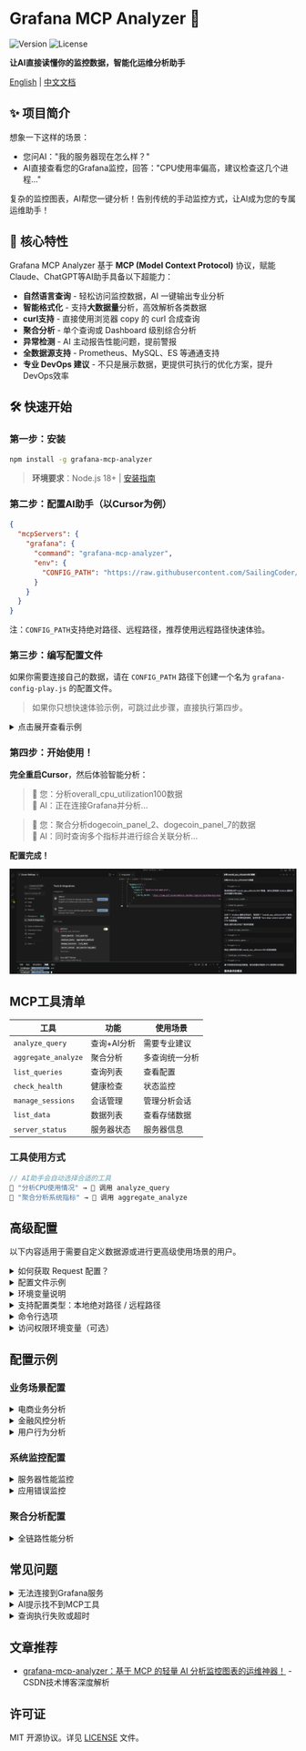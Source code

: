 # Grafana MCP Analyzer 🤖

![Version](https://img.shields.io/npm/v/grafana-mcp-analyzer) ![License](https://img.shields.io/npm/l/grafana-mcp-analyzer) 

**让AI直接读懂你的监控数据，智能化运维分析助手**

[English](https://github.com/SailingCoder/grafana-mcp-analyzer/blob/main/README_EN.md) | [中文文档](https://github.com/SailingCoder/grafana-mcp-analyzer/blob/main/README.md)

## ✨ 项目简介

想象一下这样的场景：

* 您问AI："我的服务器现在怎么样？"
* AI直接查看您的Grafana监控，回答："CPU使用率偏高，建议检查这几个进程..."

复杂的监控图表，AI帮您一键分析！告别传统的手动监控方式，让AI成为您的专属运维助手！

## 🚀 核心特性

Grafana MCP Analyzer 基于 **MCP (Model Context Protocol)** 协议，赋能Claude、ChatGPT等AI助手具备以下超能力：

-   **自然语言查询** - 轻松访问监控数据，AI 一键输出专业分析
-   **智能格式化** - 支持**大数据量**分析，高效解析各类数据
-   **curl支持** - 直接使用浏览器 copy 的 curl 合成查询
-   **聚合分析** - 单个查询或 Dashboard 级别综合分析
-   **异常检测** - AI 主动报告性能问题，提前警报
-   **全数据源支持** - Prometheus、MySQL、ES 等通通支持
-   **专业 DevOps 建议** - 不只是展示数据，更提供可执行的优化方案，提升DevOps效率

## 🛠️ 快速开始

### 第一步：安装

```bash
npm install -g grafana-mcp-analyzer
```

> **环境要求**：Node.js 18+ | [安装指南](https://blog.csdn.net/qq_37834631/article/details/148457021?spm=1001.2014.3001.5501)

### 第二步：配置AI助手（以Cursor为例）

```json
{
  "mcpServers": {
    "grafana": {
      "command": "grafana-mcp-analyzer",
      "env": {
        "CONFIG_PATH": "https://raw.githubusercontent.com/SailingCoder/grafana-mcp-analyzer/main/config/grafana-config-play.js"
      }
    }
  }
}
```

注：`CONFIG_PATH`支持绝对路径、远程路径，推荐使用远程路径快速体验。

### 第三步：编写配置文件

如果你需要连接自己的数据，请在 `CONFIG_PATH` 路径下创建一个名为 `grafana-config-play.js` 的配置文件。

> 如果你只想快速体验示例，可跳过此步骤，直接执行第四步。

<details>
<summary>点击展开查看示例</summary>

```javascript
/**
 * 基于Grafana Play演示实例的配置文件
 * 数据源(狗狗币OHLC数据)：https://play.grafana.org/d/candlesticksss/candlestick2?orgId=1&from=2021-07-13T22:13:30.740Z&to=2021-07-13T22:46:18.921Z&timezone=utc
 * 以下配置文件内容来源：https://raw.githubusercontent.com/SailingCoder/grafana-mcp-analyzer/main/config/grafana-config-play.js
 * Request 配置方式：支持 http api 和 curl
 */
const config = {
  // Grafana服务器地址
  baseUrl: 'https://play.grafana.org',
  
  // 默认请求头
  defaultHeaders: {
    'Content-Type': 'application/json',
    'Accept': 'application/json, text/plain, */*'
  },

  // 健康检查配置
  healthCheck: {
    url: 'api/health'
  },

  // 查询定义
  queries: {
    // 第一个查询 - 使用curl格式（面板2的狗狗币数据）
    // dogecoin_panel_2 ....

    // 第二个查询 - 使用HTTP API格式（面板7的狗狗币数据）
    'dogecoin_panel_7': {
      url: 'api/ds/query',
      method: 'POST',
      params: {
        ds_type: 'grafana-testdata-datasource',
        requestId: 'SQR109'
      },
      headers: {
        'accept': 'application/json, text/plain, */*',
        'content-type': 'application/json',
        'x-datasource-uid': '9cY0WtPMz',
        'x-grafana-org-id': '1',
        'x-panel-id': '7',
        'x-panel-plugin-id': 'candlestick',
        'x-plugin-id': 'grafana-testdata-datasource'
      },
      data: {
        queries: [{
          csvFileName: "ohlc_dogecoin.csv",
          datasource: {
            type: "grafana-testdata-datasource",
            uid: "9cY0WtPMz"
          },
          refId: "A",
          scenarioId: "csv_file",
          datasourceId: 153,
          intervalMs: 2000,
          maxDataPoints: 1150
        }],
        from: "1626214410740",
        to: "1626216378921"
      },
      systemPrompt: `您是金融市场技术分析专家，专注于加密货币市场分析。

**分析重点**：
1. 市场趋势和动量分析 - 识别主要趋势方向和动量变化
2. 价格模式识别 - 识别头肩顶、双底、三角形等经典形态
3. 成交量与价格关系 - 分析成交量对价格走势的支撑
4. 市场情绪评估 - 基于技术指标评估市场情绪状态
5. 短期和长期投资策略建议 - 提供不同时间周期的投资建议

**输出要求**：
- 基于实际数据进行分析，提供具体数值解读
- 识别关键的价格模式和趋势变化
- 给出明确的交易建议和风险提示
- 提供可操作的投资策略

请提供详细的技术分析报告。`
    },
    overall_cpu_utilization100: {
      curl: `curl 'https://play.grafana.org/api/ds/query?ds_type=prometheus&requestId=SQR371' \
  -H 'accept: application/json, text/plain, */*' \
  -H 'accept-language: zh-CN,zh;q=0.9' \
  -H 'cache-control: no-cache' \
  -H 'content-type: application/json' \
  -b '_ga=GA1.2.387525048.1751712678; rl_page_init_referrer=RudderEncrypt%3AU2FsdGVkX191kw8iAnoyFkv6jbIl3EOkbSdK21uFLwGid2zCBcXWXVl4rK8kP9uB; rl_page_init_referring_domain=RudderEncrypt%3AU2FsdGVkX1%2FQpNd4Fbr7FgBG8YeyeoTAiBUO993bC9E%3D; _gid=GA1.2.354949503.1752935466; rl_group_id=RudderEncrypt%3AU2FsdGVkX1%2Fyd5jy%2Bq5XZfeqcDGhXMhz56ANft0NLCo%3D; rl_group_trait=RudderEncrypt%3AU2FsdGVkX1%2F9hmHjbWlb%2F%2B2RP0JlMRymkg9QBgUw3oE%3D; rl_anonymous_id=RudderEncrypt%3AU2FsdGVkX19JQD0l8hbD8ApQMSbVisxyXCEuam7wcYtcnfywOO67gQc7EjkFm0bW%2BNZjB%2BsmRZnHy5ccbyeoHQ%3D%3D; rl_user_id=RudderEncrypt%3AU2FsdGVkX18s9kRPf%2BwQSRIaYGd9O5kGPmZh%2FQhoq4LyI63CRJNoBrh7Cc06OuAO; rl_trait=RudderEncrypt%3AU2FsdGVkX1%2B%2FhZugE4qfWyjSTEFKcsYs0DwcOyfdazoJfVtGv4x0q%2BOFxbqHDD0r%2BLWcg%2F6CceMFQH3dJIa3C0WyF0hWoBLLwV%2BiQB4077KEHTtX%2BkJxjJ4X6czXwpsh%2FsV9e8l4ptVfz%2FgyJLh1qw%3D%3D; _gat=1; _ga_Y0HRZEVBCW=GS2.2.s1752935474$o2$g1$t1752935591$j38$l0$h0; rl_session=RudderEncrypt%3AU2FsdGVkX1%2BUhBGRm24hqUS5TRKZrN31aK8t518MW16GZKplO6iFClFnqmpYiglWbXqKgnDZz8o%2FaGxuQouIM%2BN0BBr8Nh3HY6chGRtVUEeRSRXAAQiiH30%2Bp6%2F57AoqhwV3k0jqvIikr69S9sDpCg%3D%3D' \
  -H 'origin: https://play.grafana.org' \
  -H 'pragma: no-cache' \
  -H 'priority: u=1, i' \
  -H 'referer: https://play.grafana.org/d/cNMLIAFK/cpu-utilization-details-cores?var-interval=$__auto&orgId=1&from=now-3h&to=now&timezone=browser&var-host=faro-shop-control-plane&var-cpu=$__all&refresh=5s&editPanel=22&inspect=22&inspectTab=query' \
  -H 'sec-ch-ua: "Not)A;Brand";v="8", "Chromium";v="138", "Google Chrome";v="138"' \
  -H 'sec-ch-ua-mobile: ?0' \
  -H 'sec-ch-ua-platform: "macOS"' \
  -H 'sec-fetch-dest: empty' \
  -H 'sec-fetch-mode: cors' \
  -H 'sec-fetch-site: same-origin' \
  -H 'user-agent: Mozilla/5.0 (Macintosh; Intel Mac OS X 10_15_7) AppleWebKit/537.36 (KHTML, like Gecko) Chrome/138.0.0.0 Safari/537.36' \
  -H 'x-dashboard-title: CPU Utilization Details (Cores)' \
  -H 'x-dashboard-uid: cNMLIAFK' \
  -H 'x-datasource-uid: grafanacloud-prom' \
  -H 'x-grafana-device-id: 2b0db28108a0a56f4a0dcf3d59537fe7' \
  -H 'x-grafana-org-id: 1' \
  -H 'x-panel-id: 22' \
  -H 'x-panel-plugin-id: timeseries' \
  -H 'x-panel-title: $host - Overall CPU Utilization' \
  -H 'x-plugin-id: prometheus' \
  --data-raw $'{"queries":[{"calculatedInterval":"2s","datasource":{"type":"prometheus","uid":"grafanacloud-prom"},"datasourceErrors":{},"errors":{},"expr":"clamp_max((avg by (mode) ( (clamp_max(rate(node_cpu_seconds_total{instance=\\"faro-shop-control-plane\\",mode\u0021=\\"idle\\"}[1m]),1)) or (clamp_max(irate(node_cpu_seconds_total{instance=\\"faro-shop-control-plane\\",mode\u0021=\\"idle\\"}[5m]),1)) )),1)","format":"time_series","hide":false,"interval":"1m","intervalFactor":1,"legendFormat":"{{mode}}","metric":"","refId":"A","step":300,"exemplar":false,"requestId":"22A","utcOffsetSec":28800,"scopes":[],"adhocFilters":[],"datasourceId":171,"intervalMs":60000,"maxDataPoints":778},{"datasource":{"type":"prometheus","uid":"grafanacloud-prom"},"expr":"clamp_max(max by () (sum  by (cpu) ( (clamp_max(rate(node_cpu_seconds_total{instance=\\"faro-shop-control-plane\\",mode\u0021=\\"idle\\",mode\u0021=\\"iowait\\"}[5m]),1)) or (clamp_max(irate(node_cpu_seconds_total{instance=\\"faro-shop-control-plane\\",mode\u0021=\\"idle\\",mode\u0021=\\"iowait\\"}[5m]),1)) )),1)","format":"time_series","hide":false,"interval":"1m","intervalFactor":1,"legendFormat":"Max Core Utilization","refId":"B","exemplar":false,"requestId":"22B","utcOffsetSec":28800,"scopes":[],"adhocFilters":[],"datasourceId":171,"intervalMs":60000,"maxDataPoints":778}],"from":"1752924823337","to":"1752935623337"}'`,
      systemPrompt: `您是系统性能分析专家，专注于CPU使用率数据分析。

**核心任务**：直接回答用户的问题："我的服务器现在怎么样？"

**必须回答的问题**：
当前CPU使用率是多少？（具体数值）

**输出格式**：
## 服务器状态概览
**直接结论**：服务器CPU使用率 [具体数值]%，状态 [正常/偏高/异常]

## 详细数据
- **当前使用率**：[数值]%
- **平均使用率**：[数值]%
- **峰值使用率**：[数值]%
- **主要使用模式**：[user/system/iowait等]

## 风险评估
[基于数据的具体风险分析]

## 行动建议
[具体的可执行建议]

**重要**：如果无法获取到实际数据，请明确说明"无法获取实际数据"，并解释可能的原因。不要基于假设进行分析！`
    },
  }
};

module.exports = config;
```
</details>

### 第四步：开始使用！

**完全重启Cursor**，然后体验智能分析：

> 👤 您：分析overall_cpu_utilization100数据\
> 🤖 AI：正在连接Grafana并分析...

> 👤 您：聚合分析dogecoin_panel_2、dogecoin_panel_7的数据\
> 🤖 AI：同时查询多个指标并进行综合关联分析...

**配置完成！**

![在这里插入图片描述](https://github.com/SailingCoder/grafana-mcp-analyzer/blob/main/docs/image(1).png)

## MCP工具清单

| 工具 | 功能 | 使用场景 |
|------|------|----------|
| `analyze_query` | 查询+AI分析 | 需要专业建议 |
| `aggregate_analyze` | 聚合分析 | 多查询统一分析 |
| `list_queries` | 查询列表 | 查看配置 |
| `check_health` | 健康检查 | 状态监控 |
| `manage_sessions` | 会话管理 | 管理分析会话 |
| `list_data` | 数据列表 | 查看存储数据 |
| `server_status` | 服务器状态 | 服务器信息 |

### 工具使用方式

```javascript
// AI助手会自动选择合适的工具
👤 "分析CPU使用情况" → 🤖 调用 analyze_query
👤 "聚合分析系统指标" → 🤖 调用 aggregate_analyze
```

## 高级配置

以下内容适用于需要自定义数据源或进行更高级使用场景的用户。

<details>
<summary>如何获取 Request 配置？</summary>

### 方式一：HTTP API（如 `dogecoin_panel_7`）

1.  获取 Data 传参：进入图表 → "Query Inspector" → "JSON"解析 → 拷贝请求体(request)
2.  获取 Url 和 Headers Token：通过 Network 面板查看请求参数，手动构造 HTTP 配置。

### 方式二：curl（推荐，适用于所有面板，如`overall_cpu_utilization100`）：

1.  在Grafana中执行查询
2.  按F12打开开发者工具 → Network标签页
3.  找到查询请求 → 右键点击 → Copy as cURL
4.  将复制的 curl 粘贴至配置文件中即可
</details>

<details>
<summary>配置文件示例</summary>

- [基础版配置](https://github.com/SailingCoder/grafana-mcp-analyzer/blob/main/config/grafana-config.simple.js)
- [远程真实配置](https://github.com/SailingCoder/grafana-mcp-analyzer/blob/main/config/grafana-config-play.js)
</details>

<details>
<summary>环境变量说明</summary>

```json
{
  "mcpServers": {
    "grafana": {
      "command": "grafana-mcp-analyzer",
      "env": {
        "CONFIG_PATH": "https://raw.githubusercontent.com/SailingCoder/grafana-mcp-analyzer/main/config/grafana-config-play.js",
        "MAX_CHUNK_SIZE": "100",
        "SESSION_TIMEOUT_HOURS": "24",
        "CONFIG_MAX_AGE": "300",
      }
    }
  }
}

```


|环境变量名 | 类型 | 默认值 | 说明 |
| ----- | -- | --- | -- |
| `CONFIG_PATH` | string | 必填 | 配置文件路径（本地或 HTTPS 远程地址） |
| `MAX_CHUNK_SIZE` | number | `100` | 单块最大数据体积（KB），影响切片性能 |
| `SESSION_TIMEOUT_HOURS` | number | `24` | 会话过期时间（小时） |
| `CONFIG_MAX_AGE` | number | `300` | 远程配置文件缓存时间（秒），设为 `0` 则禁用 |

缓存特性：

- 智能缓存配置文件（默认缓存 5 分钟）
- 网络失败时使用本地过期缓存
- 启动自动清理缓存文件
- 设置 CONFIG_MAX_AGE=0 可禁用缓存，每次请求都拉取最新配置

</details>

<details>
<summary>支持配置类型：本地绝对路径 / 远程路径</summary>
    
### 1. 远程路径
    
支持通过HTTPS URL访问远程配置文件，适用于团队协作和多环境部署：

```json
{
  "env": {
    "CONFIG_PATH": "https://raw.githubusercontent.com/SailingCoder/grafana-mcp-analyzer/main/config/grafana-config-play.js"
  }
}
```

支持的远程存储：

*   GitHub Raw: `https://raw.githubusercontent.com/SailingCoder/grafana-mcp-analyzer/main/config/grafana-config-play.js`
*   阿里云OSS: `https://bucket.oss-cn-hangzhou.aliyuncs.com/config.js`
*   腾讯云COS: `https://bucket-123.cos.ap-shanghai.myqcloud.com/config.js`
*   AWS S3: `https://bucket.s3.amazonaws.com/config.js`

注意：
- ❌ 不支持 GitHub 网页路径，如 https://github.com/SailingCoder/grafana-mcp-analyzer/blob/main/config/grafana-config-play.js,	返回的是 HTML 页面
- ✅ 必须使用 GitHub Raw 格式获取原始 JS 文件，如 https://raw.githubusercontent.com/SailingCoder/grafana-mcp-analyzer/main/config/grafana-config-play.js


### 2. 本地路径
    
支持传入本地绝对路径，适用于快速测试分析：
    
```json
{
  "mcpServers": {
    "grafana": {
      "command": "grafana-mcp-analyzer",
      "env": {
        "CONFIG_PATH": "/Users/your-username/project/grafana-config.js"
      }
    }
  }
}
```
</details>

<details>
<summary>命令行选项</summary>

```bash
# 显示版本信息
grafana-mcp-analyzer -v
grafana-mcp-analyzer --version

# 显示帮助信息
grafana-mcp-analyzer -h
grafana-mcp-analyzer --help
```

</details>


<details>
<summary>访问权限环境变量（可选）</summary>

如需调用受保护的 Grafana API，可通过以下方式设置：

```bash
export GRAFANA_URL="https://your-grafana.com"
export GRAFANA_TOKEN="your-api-token"
```
你也可以在配置文件中使用 Headers 方式直接注入 token 访问。
</details>

## 配置示例

### 业务场景配置

<details>
<summary>电商业务分析</summary>

**用户问题**："我的电商转化率怎么样？如何提升销售额？"

```javascript
// 电商转化率分析
ecommerce_conversion: {
  curl: `curl 'api/ds/query' \\
    -X POST \\
    -H 'Content-Type: application/json' \\
    -d '{"queries":[{"refId":"A","expr":"rate(orders_total[5m]) / rate(page_views_total[5m]) * 100","range":{"from":"now-24h","to":"now"}}]}'`,
  systemPrompt: `您是电商业务分析专家。请分析转化率数据并回答以下关键问题：

**核心分析问题**：
1. 当前转化率是多少？与行业标准对比如何？
2. 转化率在一天中的高峰和低谷时段是什么时候？
3. 哪些因素可能影响转化率下降？
4. 具体建议如何提升转化率？预期能带来多少收益？

**输出格式**：
- 数据概览：当前转化率数值和趋势
- 问题诊断：识别转化率瓶颈
- 优化建议：3-5个可执行的改进方案
- 收益预测：预期提升效果和ROI

请用通俗易懂的语言，给出可操作的具体建议。`
}
```

</details>

<details>
<summary>金融风控分析</summary>
**用户问题**："我的交易系统有风险吗？如何预防欺诈？"

```javascript
// 交易风控分析
finance_risk_analysis: {
  curl: `curl 'api/ds/query' \\
    -X POST \\
    -H 'Content-Type: application/json' \\
    -d '{"queries":[{"refId":"A","expr":"sum(rate(transaction_amount_total[5m]))","range":{"from":"now-7d","to":"now"}}]}'`,
  systemPrompt: `您是金融风控专家。请分析交易数据并回答以下关键问题：

**核心分析问题**：
1. 当前交易量是否异常？与历史对比如何？
2. 是否存在可疑的交易模式？
3. 哪些交易需要重点关注？
4. 如何优化风控策略？

**输出格式**：
- 风险等级：低/中/高风险
- 异常指标：具体异常数据点
- 风险分析：潜在风险原因
- 防护建议：具体风控措施
- 紧急行动：需要立即处理的事项

请用红色标记高风险，黄色标记中风险，绿色标记低风险。`
}
```
</details>

<details>
<summary>用户行为分析</summary>

**用户问题**："我的用户活跃度怎么样？如何提高用户留存？"

```javascript
// 用户活跃度分析
user_engagement: {
  curl: `curl 'api/ds/query' \\
    -X POST \\
    -H 'Content-Type: application/json' \\
    -d '{"queries":[{"refId":"A","expr":"count(increase(user_sessions_total[1h]))","range":{"from":"now-30d","to":"now"}}]}'`,
  systemPrompt: `您是用户行为分析专家。请分析用户活跃度数据并回答以下关键问题：

**核心分析问题**：
1. 用户活跃度趋势如何？是否在增长？
2. 用户使用习惯有什么特点？
3. 哪些用户群体最活跃？
4. 如何提高用户留存率？

**输出格式**：
- 用户画像：活跃用户特征
- 趋势分析：活跃度变化趋势
- 目标用户：最有价值的用户群体
- 留存策略：提高用户粘性的方法
- 预期效果：实施建议后的预期改善

请结合用户生命周期，给出个性化的运营建议。`
}
```

</details>

### 系统监控配置

<details>
<summary>服务器性能监控</summary>

**用户问题**："我的服务器性能怎么样？需要扩容吗？"

```javascript
// 服务器性能分析
server_performance: {
  curl: `curl 'api/ds/query' \\
    -X POST \\
    -H 'Content-Type: application/json' \\
    -d '{"queries":[{
      "refId":"A",
      "expr":"node_cpu_seconds_total{mode=\"user\"} / node_cpu_seconds_total * 100",
      "range":{"from":"now-2h","to":"now"}
    }]}'`,
  systemPrompt: `您是系统性能专家。请分析服务器性能数据并回答以下关键问题：

**核心分析问题**：
1. CPU使用率是否正常？是否接近瓶颈？
2. 内存使用情况如何？是否存在泄漏？
3. 磁盘I/O是否成为瓶颈？
4. 是否需要扩容或优化？

**输出格式**：
- 性能评分：优秀/良好/一般/差
- 关键指标：CPU、内存、磁盘使用率
- 瓶颈分析：性能问题原因
- 优化建议：具体改进方案
- 告警建议：需要立即关注的问题

请用颜色标记不同严重程度：正常 注意 危险`
}
```
</details>

<details>
<summary>应用错误监控</summary>

**用户问题**："我的应用有错误吗？影响用户体验吗？"

```javascript
// 应用错误分析
app_error_analysis: {
  url: "api/ds/es/query",
  method: "POST",
  data: {
    es: {
      index: "app-logs-*",
      query: {
        "query": {
          "bool": {
            "must": [
              {"term": {"level": "ERROR"}},
              {"range": {"@timestamp": {"gte": "now-1h"}}}
            ]
          }
        }
      }
    }
  },
  systemPrompt: `您是应用监控专家。请分析错误日志并回答以下关键问题：

**核心分析问题**：
1. 错误频率如何？是否在增加？
2. 哪些错误最严重？影响多少用户？
3. 错误集中在哪些功能模块？
4. 如何快速修复和预防？

**输出格式**：
- 错误等级：严重/中等/轻微
- 错误统计：错误数量、影响用户数
- 错误分类：按模块和类型分类
- 修复建议：具体修复步骤
- 预防措施：避免类似错误的方法

请按严重程度排序，优先处理影响用户最多的错误。`
}
```
</details>

### 聚合分析配置

<details>
<summary>全链路性能分析</summary>

**用户问题**："我的系统整体性能怎么样？哪里是瓶颈？"

```javascript
// 前端性能
frontend_performance: {
  curl: `curl 'api/ds/query' \\
    -X POST \\
    -H 'Content-Type: application/json' \\
    -d '{"queries":[{"refId":"A","expr":"histogram_quantile(0.95, rate(page_load_time_seconds_bucket[5m]))","range":{"from":"now-1h","to":"now"}}]}'`,
  systemPrompt: '前端性能专家：分析页面加载时间，识别前端性能瓶颈。'
},

// 后端性能
backend_performance: {
  curl: `curl 'api/ds/query' \\
    -X POST \\
    -H 'Content-Type: application/json' \\
    -d '{"queries":[{"refId":"A","expr":"histogram_quantile(0.95, rate(api_response_time_seconds_bucket[5m]))","range":{"from":"now-1h","to":"now"}}]}'`,
  systemPrompt: '后端性能专家：分析API响应时间，识别后端性能问题。'
},

// 数据库性能
database_performance: {
  curl: `curl 'api/ds/query' \\
    -X POST \\
    -H 'Content-Type: application/json' \\
    -d '{"queries":[{"refId":"A","expr":"rate(mysql_queries_total[5m])","range":{"from":"now-1h","to":"now"}}]}'`,
  systemPrompt: '数据库性能专家：分析数据库查询性能，识别数据库瓶颈。'
}
```

**使用方式**：
> 👤 您：聚合分析全链路性能：frontend_performance, backend_performance, database_performance
> 
> 🤖 AI：综合分析前端、后端、数据库性能，提供完整的性能优化建议
</details>

## 常见问题

<details>
<summary>无法连接到Grafana服务</summary>

*   检查Grafana地址格式：必须包含`https://`或`http://`
*   验证API密钥有效性：确保未过期且有足够权限
*   测试网络连通性和防火墙设置

</details>

<details>
<summary>AI提示找不到MCP工具</summary>

*   完全退出Cursor并重新启动
*   检查配置文件路径是否正确
*   确保Node.js版本 ≥ 18

</details>

<details>
<summary>查询执行失败或超时</summary>

*   增加timeout设置
*   检查数据源连接状态
*   数据量过大时，缩小时间范围

</details>

## 文章推荐

*   [grafana-mcp-analyzer：基于 MCP 的轻量 AI 分析监控图表的运维神器！](https://blog.csdn.net/qq_37834631/article/details/148473620?spm=1001.2014.3001.5501) - CSDN技术博客深度解析

## 许可证

MIT 开源协议。详见 [LICENSE](LICENSE) 文件。